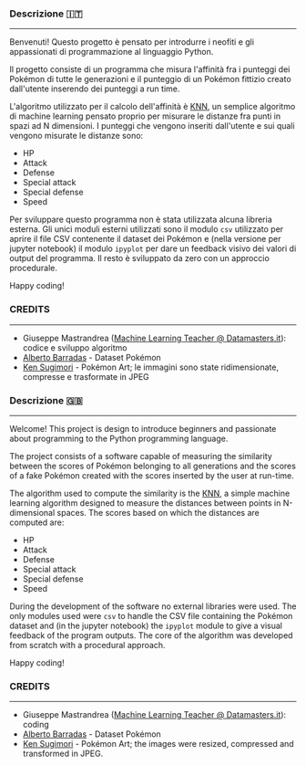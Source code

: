 ### Descrizione 🇮🇹
***
Benvenuti! Questo progetto è pensato per introdurre i neofiti e gli appassionati di programmazione al linguaggio Python. 

Il progetto consiste di un programma che misura l'affinità fra i punteggi dei Pokémon di tutte le generazioni e il punteggio di un Pokémon fittizio creato dall'utente inserendo dei punteggi a run time. 

L'algoritmo utilizzato per il calcolo dell'affinità è [KNN](https://it.wikipedia.org/wiki/K-nearest_neighbors), un semplice algoritmo di machine learning pensato proprio per misurare le distanze fra punti in spazi ad N dimensioni. I punteggi che vengono inseriti dall'utente e sui quali vengono misurate le distanze sono:

- HP
- Attack
- Defense
- Special attack
- Special defense
- Speed

Per sviluppare questo programma non è stata utilizzata alcuna libreria esterna. 
Gli unici moduli esterni utilizzati sono il modulo `csv` utilizzato per aprire il file CSV contenente il dataset dei Pokémon e (nella versione per jupyter notebook) il modulo `ipyplot` per dare un feedback visivo dei valori di output del programma. Il resto è sviluppato da zero con un approccio procedurale.

Happy coding!

### CREDITS
***
- Giuseppe Mastrandrea ([Machine Learning Teacher @ Datamasters.it](https://datamasters.it/)): codice e sviluppo algoritmo
- [Alberto Barradas](https://www.kaggle.com/datasets/abcsds/pokemon) - Dataset Pokémon 
- [Ken Sugimori](https://veekun.com/dex/downloads) - Pokémon Art; le immagini sono state ridimensionate, compresse e trasformate in JPEG

### Descrizione 🇬🇧
***
Welcome! This project is design to introduce beginners and passionate about programming to the Python programming language.

The project consists of a software capable of measuring the similarity between the scores of Pokémon belonging to all generations and the scores of a fake Pokémon created with the scores inserted by the user at run-time. 

The algorithm used to compute the similarity is the [KNN](https://en.wikipedia.org/wiki/K-nearest_neighbors), a simple machine learning algorithm designed to measure the distances between points in N-dimensional spaces. The scores based on which the distances are computed are:

- HP
- Attack
- Defense
- Special attack
- Special defense
- Speed

During the development of the software no external libraries were used. 
The only modules used were `csv` to handle the CSV file containing the Pokémon dataset and (in the jupyter notebook) the `ipyplot` module to give a visual feedback of the program outputs. The core of the algorithm was developed from scratch with a procedural approach. 

Happy coding!

### CREDITS
***
- Giuseppe Mastrandrea ([Machine Learning Teacher @ Datamasters.it](https://datamasters.it/)): coding 
- [Alberto Barradas](https://www.kaggle.com/datasets/abcsds/pokemon) - Dataset Pokémon 
- [Ken Sugimori](https://veekun.com/dex/downloads) - Pokémon Art; the images were resized, compressed and transformed in JPEG. 

